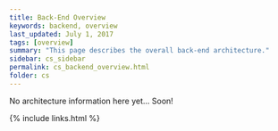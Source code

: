```yaml
---
title: Back-End Overview
keywords: backend, overview
last_updated: July 1, 2017
tags: [overview]
summary: "This page describes the overall back-end architecture."
sidebar: cs_sidebar
permalink: cs_backend_overview.html
folder: cs
---
```


No architecture information here yet... Soon!

{% include links.html %}

